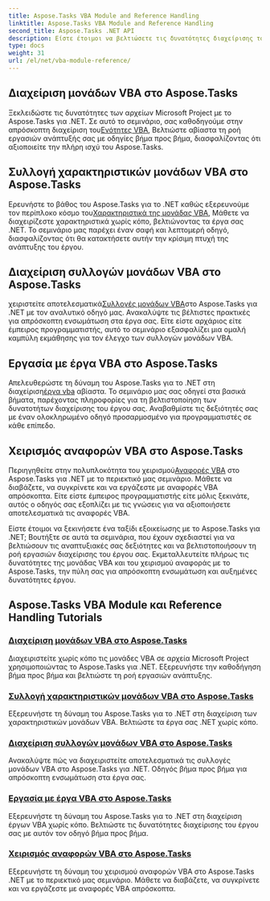 ```yaml
---
title: Aspose.Tasks VBA Module and Reference Handling
linktitle: Aspose.Tasks VBA Module and Reference Handling
second_title: Aspose.Tasks .NET API
description: Είστε έτοιμοι να βελτιώσετε τις δυνατότητες διαχείρισης του έργου σας χρησιμοποιώντας το Aspose.Tasks .NET; Ανακαλύψτε τα περιεκτικά μας σεμινάρια για την ενότητα VBA και τον χειρισμό αναφοράς.
type: docs
weight: 31
url: /el/net/vba-module-reference/
---
```


## Διαχείριση μονάδων VBA στο Aspose.Tasks

 Ξεκλειδώστε τις δυνατότητες των αρχείων Microsoft Project με το Aspose.Tasks για .NET. Σε αυτό το σεμινάριο, σας καθοδηγούμε στην απρόσκοπτη διαχείριση του[Ενότητες VBA](./managing-vba-modules/), Βελτιώστε αβίαστα τη ροή εργασιών ανάπτυξής σας με οδηγίες βήμα προς βήμα, διασφαλίζοντας ότι αξιοποιείτε την πλήρη ισχύ του Aspose.Tasks.

## Συλλογή χαρακτηριστικών μονάδων VBA στο Aspose.Tasks

 Ερευνήστε το βάθος του Aspose.Tasks για το .NET καθώς εξερευνούμε τον περίπλοκο κόσμο του[Χαρακτηριστικά της μονάδας VBA](./vba-module-attribute-collection/), Μάθετε να διαχειρίζεστε χαρακτηριστικά χωρίς κόπο, βελτιώνοντας τα έργα σας .NET. Το σεμινάριο μας παρέχει έναν σαφή και λεπτομερή οδηγό, διασφαλίζοντας ότι θα κατακτήσετε αυτήν την κρίσιμη πτυχή της ανάπτυξης του έργου.

## Διαχείριση συλλογών μονάδων VBA στο Aspose.Tasks

 χειριστείτε αποτελεσματικά[Συλλογές μονάδων VBA](./vba-module-collections/)στο Aspose.Tasks για .NET με τον αναλυτικό οδηγό μας. Ανακαλύψτε τις βέλτιστες πρακτικές για απρόσκοπτη ενσωμάτωση στα έργα σας. Είτε είστε αρχάριος είτε έμπειρος προγραμματιστής, αυτό το σεμινάριο εξασφαλίζει μια ομαλή καμπύλη εκμάθησης για τον έλεγχο των συλλογών μονάδων VBA.

## Εργασία με έργα VBA στο Aspose.Tasks

 Απελευθερώστε τη δύναμη του Aspose.Tasks για το .NET στη διαχείριση[έργα vba](./vba-projects/) αβίαστα. Το σεμινάριο μας σας οδηγεί στα βασικά βήματα, παρέχοντας πληροφορίες για τη βελτιστοποίηση των δυνατοτήτων διαχείρισης του έργου σας. Αναβαθμίστε τις δεξιότητές σας με έναν ολοκληρωμένο οδηγό προσαρμοσμένο για προγραμματιστές σε κάθε επίπεδο.

## Χειρισμός αναφορών VBA στο Aspose.Tasks

 Περιηγηθείτε στην πολυπλοκότητα του χειρισμού[Αναφορές VBA](./vba-references/) στο Aspose.Tasks για .NET με το περιεκτικό μας σεμινάριο. Μάθετε να διαβάζετε, να συγκρίνετε και να εργάζεστε με αναφορές VBA απρόσκοπτα. Είτε είστε έμπειρος προγραμματιστής είτε μόλις ξεκινάτε, αυτός ο οδηγός σας εξοπλίζει με τις γνώσεις για να αξιοποιήσετε αποτελεσματικά τις αναφορές VBA.

Είστε έτοιμοι να ξεκινήσετε ένα ταξίδι εξοικείωσης με το Aspose.Tasks για .NET; Βουτήξτε σε αυτά τα σεμινάρια, που έχουν σχεδιαστεί για να βελτιώσουν τις αναπτυξιακές σας δεξιότητες και να βελτιστοποιήσουν τη ροή εργασιών διαχείρισης του έργου σας. Εκμεταλλευτείτε πλήρως τις δυνατότητες της μονάδας VBA και του χειρισμού αναφοράς με το Aspose.Tasks, την πύλη σας για απρόσκοπτη ενσωμάτωση και αυξημένες δυνατότητες έργου.
## Aspose.Tasks VBA Module και Reference Handling Tutorials
### [Διαχείριση μονάδων VBA στο Aspose.Tasks](./managing-vba-modules/)
Διαχειριστείτε χωρίς κόπο τις μονάδες VBA σε αρχεία Microsoft Project χρησιμοποιώντας το Aspose.Tasks για .NET. Εξερευνήστε την καθοδήγηση βήμα προς βήμα και βελτιώστε τη ροή εργασιών ανάπτυξης.
### [Συλλογή χαρακτηριστικών μονάδων VBA στο Aspose.Tasks](./vba-module-attribute-collection/)
Εξερευνήστε τη δύναμη του Aspose.Tasks για το .NET στη διαχείριση των χαρακτηριστικών μονάδων VBA. Βελτιώστε τα έργα σας .NET χωρίς κόπο.
### [Διαχείριση συλλογών μονάδων VBA στο Aspose.Tasks](./vba-module-collections/)
Ανακαλύψτε πώς να διαχειριστείτε αποτελεσματικά τις συλλογές μονάδων VBA στο Aspose.Tasks για .NET. Οδηγός βήμα προς βήμα για απρόσκοπτη ενσωμάτωση στα έργα σας.
### [Εργασία με έργα VBA στο Aspose.Tasks](./vba-projects/)
Εξερευνήστε τη δύναμη του Aspose.Tasks για το .NET στη διαχείριση έργων VBA χωρίς κόπο. Βελτιώστε τις δυνατότητες διαχείρισης του έργου σας με αυτόν τον οδηγό βήμα προς βήμα.
### [Χειρισμός αναφορών VBA στο Aspose.Tasks](./vba-references/)
Εξερευνήστε τη δύναμη του χειρισμού αναφορών VBA στο Aspose.Tasks .NET με το περιεκτικό μας σεμινάριο. Μάθετε να διαβάζετε, να συγκρίνετε και να εργάζεστε με αναφορές VBA απρόσκοπτα.